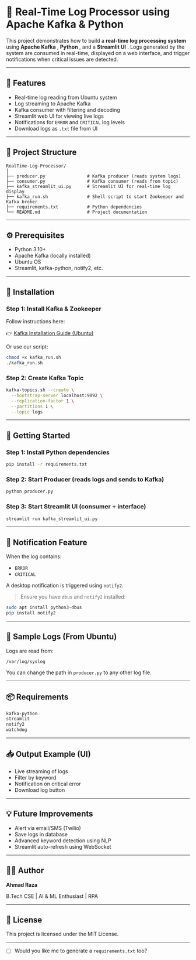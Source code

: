 
# 🧠 Real-Time Log Processor using Apache Kafka & Python

This project demonstrates how to build a **real-time log processing system** using  **Apache Kafka** ,  **Python** , and a  **Streamlit UI** . Logs generated by the system are consumed in real-time, displayed on a web interface, and trigger notifications when critical issues are detected.

---

## 📌 Features

* Real-time log reading from Ubuntu system
* Log streaming to Apache Kafka
* Kafka consumer with filtering and decoding
* Streamlit web UI for viewing live logs
* Notifications for `ERROR` and `CRITICAL` log levels
* Download logs as `.txt` file from UI

---

## 📁 Project Structure

```
RealTime-Log-Processor/
│
├── producer.py                # Kafka producer (reads system logs)
├── consumer.py                # Kafka consumer (reads from topic)
├── kafka_streamlit_ui.py      # Streamlit UI for real-time log display
├── kafka_run.sh               # Shell script to start Zookeeper and Kafka broker
├── requirements.txt           # Python dependencies
└── README.md                  # Project documentation
```

---

## ⚙️ Prerequisites

* Python 3.10+
* Apache Kafka (locally installed)
* Ubuntu OS
* Streamlit, kafka-python, notify2, etc.

---

## 🔧 Installation

### Step 1: Install Kafka & Zookeeper

Follow instructions here:

👉 [Kafka Installation Guide (Ubuntu)](https://kafka.apache.org/quickstart)

Or use our script:

```bash
chmod +x kafka_run.sh
./kafka_run.sh
```

### Step 2: Create Kafka Topic

```bash
kafka-topics.sh --create \
  --bootstrap-server localhost:9092 \
  --replication-factor 1 \
  --partitions 1 \
  --topic logs
```

---

## 🚀 Getting Started

### Step 1: Install Python dependencies

```bash
pip install -r requirements.txt
```

### Step 2: Start Producer (reads logs and sends to Kafka)

```bash
python producer.py
```

### Step 3: Start Streamlit UI (consumer + interface)

```bash
streamlit run kafka_streamlit_ui.py
```

---

## 🔔 Notification Feature

When the log contains:

* `ERROR`
* `CRITICAL`

A desktop notification is triggered using `notify2`.

> Ensure you have `dbus` and `notify2` installed:

```bash
sudo apt install python3-dbus
pip install notify2
```

---

## 📄 Sample Logs (From Ubuntu)

Logs are read from:

```
/var/log/syslog
```

You can change the path in `producer.py` to any other log file.

---

## 📦 Requirements

```txt
kafka-python
streamlit
notify2
watchdog
```

---

## 📥 Output Example (UI)

* Live streaming of logs
* Filter by keyword
* Notification on critical error
* Download log button

---

## 💡 Future Improvements

* Alert via email/SMS (Twilio)
* Save logs in database
* Advanced keyword detection using NLP
* Streamlit auto-refresh using WebSocket

---

## 🧑‍💻 Author

**Ahmad Raza**

B.Tech CSE | AI & ML Enthusiast | RPA

---

## 📜 License

This project is licensed under the MIT License.

---

* [ ] Would you like me to generate a `requirements.txt` too?
